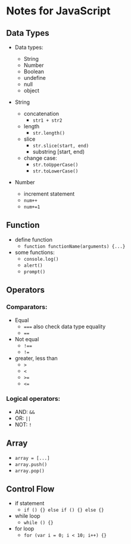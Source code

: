 # Notes for JavaScript

## Data Types
- Data types:
  - String
  - Number
  - Boolean
  - undefine
  - null
  - object

- String
  - concatenation
    - `str1 + str2`
  - length
    - `str.length()`
  - slice
    - `str.slice(start, end)`
    - substring [start, end)
  - change case:
    - `str.toUpperCase()`
    - `str.toLowerCase()`

- Number
  - increment statement
  - `num++`
  - `num+=1`

## Function
- define function
    - `function functionName(arguments) {...}`
- some functions:
  - `console.log()`
  - `alert()`
  - `prompt()`

## Operators

### Comparators:
- Equal
  - `===` also check data type equality
  - `==`
- Not equal
  - `!==`
  - `!=`
- greater, less than
  - `>`
  - `<`
  - `>=`
  - `<=`

### Logical operators:
- AND: `&&`
- OR: `||`
- NOT: `!`

## Array
- `array = [...]`
- `array.push()`
- `array.pop()`

## Control Flow
- if statement
  - `if () {} else if () {} else {}`
- while loop
  - `while () {}`
- for loop 
  - `for (var i = 0; i < 10; i++) {}`